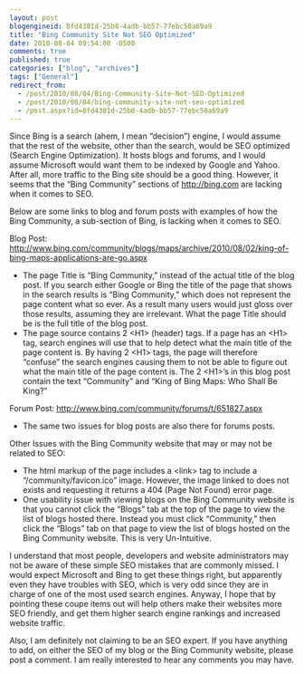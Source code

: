 ```yaml
---
layout: post
blogengineid: 8fd4381d-25b8-4adb-bb57-77ebc58a69a9
title: "Bing Community Site Not SEO Optimized"
date: 2010-08-04 09:54:00 -0500
comments: true
published: true
categories: ["blog", "archives"]
tags: ["General"]
redirect_from: 
  - /post/2010/08/04/Bing-Community-Site-Not-SEO-Optimized
  - /post/2010/08/04/bing-community-site-not-seo-optimized
  - /post.aspx?id=8fd4381d-25b8-4adb-bb57-77ebc58a69a9
---
```

<!-- more -->

Since Bing is a search (ahem, I mean &ldquo;decision&rdquo;) engine, I would assume that the rest of the website, other than the search, would be SEO optimized (Search Engine Optimization). It hosts blogs and forums, and I would assume Microsoft would want them to be indexed by Google and Yahoo. After all, more traffic to the Bing site should be a good thing. However, it seems that the &ldquo;Bing Community&rdquo; sections of <a href="http://bing.com">http://bing.com</a> are lacking when it comes to SEO.

Below are some links to blog and forum posts with examples of how the Bing Community, a sub-section of Bing, is lacking when it comes to SEO.

Blog Post: <a title="http://www.bing.com/community/blogs/maps/archive/2010/08/02/king-of-bing-maps-applications-are-go.aspx" href="http://www.bing.com/community/blogs/maps/archive/2010/08/02/king-of-bing-maps-applications-are-go.aspx">http://www.bing.com/community/blogs/maps/archive/2010/08/02/king-of-bing-maps-applications-are-go.aspx</a>
<ul>
<li>The page Title is &ldquo;Bing Community,&rdquo; instead of the actual title of the blog post. If you search either Google or Bing the title of the page that shows in the search results is &ldquo;Bing Community,&rdquo; which does not represent the page content what so ever. As a result many users would just gloss over those results, assuming they are irrelevant. What the page Title should be is the full title of the blog post.</li>
<li>The page source contains 2 &lt;H1&gt; (header) tags. If a page has an &lt;H1&gt; tag, search engines will use that to help detect what the main title of the page content is. By having 2 &lt;H1&gt; tags, the page will therefore &ldquo;confuse&rdquo; the search engines causing them to not be able to figure out what the main title of the page content is. The 2 &lt;H1&gt;&rsquo;s in this blog post contain the text &ldquo;Community&rdquo; and &ldquo;King of Bing Maps: Who Shall Be King?&rdquo;</li>
</ul>

Forum Post: <a title="http://www.bing.com/community/forums/t/651827.aspx" href="http://www.bing.com/community/forums/t/651827.aspx">http://www.bing.com/community/forums/t/651827.aspx</a>
<ul>
<li>The same two issues for blog posts are also there for forums posts.</li>
</ul>

Other Issues with the Bing Community website that may or may not be related to SEO:
<ul>
<li>The html markup of the page includes a &lt;link&gt; tag to include a &ldquo;/community/favicon.ico&rdquo; image. However, the image linked to does not exists and requesting it returns a 404 (Page Not Found) error page.</li>
<li>One usability issue with viewing blogs on the Bing Community website is that you cannot click the &ldquo;Blogs&rdquo; tab at the top of the page to view the list of blogs hosted there. Instead you must click &ldquo;Community,&rdquo; then click the &ldquo;Blogs&rdquo; tab on that page to view the list of blogs hosted on the Bing Community website. This is very Un-Intuitive.</li>
</ul>

I understand that most people, developers and website administrators may not be aware of these simple SEO mistakes that are commonly missed. I would expect Microsoft and Bing to get these things right, but apparently even they have troubles with SEO, which is very odd since they are in charge of one of the most used search engines. Anyway, I hope that by pointing these coupe items out will help others make their websites more SEO friendly, and get them higher search engine rankings and increased website traffic.

Also, I am definitely not claiming to be an SEO expert. If you have anything to add, on either the SEO of my blog or the Bing Community website, please post a comment. I am really interested to hear any comments you may have.
